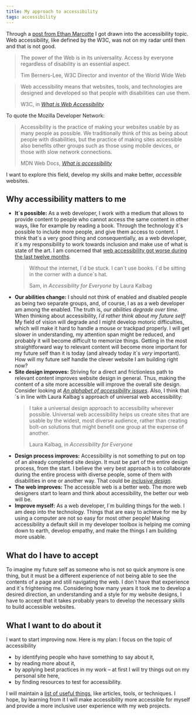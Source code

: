 ```yaml
---
title: My approach to accessibility
tags: accessibility
---
```

Through a [post from Ethan Marcotte](https://ethanmarcotte.com/wrote/an-accessibility-statement/) I got drawn into the accessibility topic. Web accessibility, like  defined by the W3C, was not on my radar until then and that is not good. 

<blockquote><p>The power of the Web is in its universality.
Access by everyone regardless of disability is an essential aspect.</p>
<footer>Tim Berners-Lee, W3C Director and inventor of the World Wide Web</footer>
</blockquote>

<blockquote><p>Web accessibility means that websites, tools, and technologies are designed and developed so that people with disabilities can use them. </p>
<footer>W3C, in <cite><a href="https://www.w3.org/WAI/fundamentals/accessibility-intro/">What is Web Accessibility</a></cite></footer>
</blockquote>

To quote the Mozilla Developer Network:

<blockquote>
<p>Accessibility is the practice of making your websites usable by as many people as possible. We traditionally think of this as being about people with disabilities, but the practice of making sites accessible also benefits other groups such as those using mobile devices, or those with slow network connections.</p>
<footer>MDN Web Docs, <cite><a href="https://developer.mozilla.org/en-US/docs/Learn/Accessibility/What_is_accessibility">What is accessibility</a></cite></footer>
</blockquote>

I want to explore this field, develop my skills and make better, *accessible* websites.



## Why accessibility matters to me

- **It´s possible:** As a web developer, I work with a medium that allows to provide content to people who cannot access the same content in other ways, like for example by reading a book. Through the technology it´s possible to include more people, and give them access to content. I think that´s a very good thing and consequentially, as a web developer, it´s my responsibility to work towards inclusion and make use of what is state of the art. I am concerned that [web accessibility got worse during the last twelve months](/2020-04-09-website-accessibility-got-worse/).
	<blockquote><p>Without the internet, I´d be stuck. I can´t use books. I´d be sitting in the corner with a dunce´s hat.</p>
	<footer>Sam, in <cite>Accessibility for Everyone</cite> by Laura Kalbag</footer>
	</blockquote>
- **Our abilities change:** I should not think of enabled and disabled people as being two separate groups, and, of course, I as as a web developer am among the enabled. The truth is, *our abilities degrade over time.* When thinking about accessibility, *I´d rather think about my future self!* My field of vision will degrade and I might develop motoric difficulties, which will make it hard to handle a mouse or trackpad properly. I will get slower in understanding, my attention span might be reduced, and probably it will become difficult to memorize things. Getting in the most straightforward way to relevant content will become more important for my future self than it is today (and already today it´s *very* important). How will my future self handle the clever website I am building right now? 
- **Site design improves:** Striving for a direct and frictionless path to relevant content improves website design in general. Thus, making the content of a site more accessible will improve the overall site design. Consider looking at *[An alphabet of accessibility issues](https://the-pastry-box-project.net/anne-gibson/2014-july-31)*. Also, I think that´s in line with Laura Kalbag´s approach of universal web accessibility: 
	<blockquote><p>I take a universal design approach to accessibility wherever possible. Universal web accessibility helps us create sites that are usable by the widest, most diverse audience, rather than creating bolt-on solutions that might benefit one group at the expense of another.</p>
	<footer>Laura Kalbag, in <cite>Accessibility for Everyone</cite></footer></blockquote>
- **Design process improves:** Accessibility is not something to put on top of an already completed site design. It must be part of the entire design process, from the start. I believe the very best approach is to collaborate during the entire process with diverse people, some of them with disabilities in one or another way. That could be [*inclusive design*](https://24ways.org/2016/what-the-heck-is-inclusive-design/). 
- **The web improves:** The accessible web is a better web. The more web designers start to learn and think about accessibility, the better our web will be.
- **Improve myself:** As a web developer, I´m building things for the web. I am deep into the technology. Things that are easy to achieve for me by using a computer are not so easy for most other people! Making accessibility a default skill in my developer toolbox is helping me coming down to earth, develop empathy, and make the things I am building more usable.

## What do I have to accept

To imagine my future self as someone who is not so quick anymore is one thing, but it must be a different experience of not being able to see the contents of a page and still navigating the web. I don´t have that experience and it´s frightening me. Considering how many years it took me to develop a desired direction, an understanding and a style for my website designs, I have to accept that it takes probably years to develop the necessary skills to build accessible websites. 

## What I want to do about it

I want to start improving now. Here is my plan: I focus on the topic of accessibility 

- by identifying people who have something to say about it, 
- by reading more about it, 
- by applying best practices in my work – at first I will try things out on my personal site here,
- by finding resources to test for accessibility.

I will maintain a [list of useful things](/blog/accessibility), like articles, tools, or techniques. I hope, by learning from it I will make accessibility more accessible for myself and provide a more inclusive user experience with my web projects.
